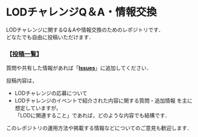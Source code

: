 # LODチャレンジQ＆A・情報交換
LODチャレンジに関するQ＆Aや情報交換のためのレポジトリです．  
どなたでも自由に投稿いただけます． 
### 【[投稿一覧](https://github.com/LinkedOpenData/QAaboutLODC/issues)】 

質問や共有した情報があれば「**[Issues](https://github.com/LinkedOpenData/QAaboutLODC/issues)**」に追加してください．  

投稿内容は，
- LODチャレンジの応募について
- LODチャレンジのイベントで紹介された内容に関する質問・追加情報
を主に想定していますが，  
「LODに関連すること」であれば，どのような内容でも結構です． 

このレポジトリの運用方法や掲載する情報などについてのご意見も歓迎します．
